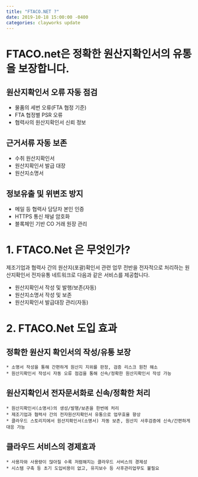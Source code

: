 ```yaml
---
title: "FTACO.NET ?"
date: 2019-10-18 15:00:00 -0400
categories: clayworks update
---
```



# FTACO.net은 정확한 원산지확인서의 유통을 보장합니다.
 
## 원산지확인서 오류 자동 점검
* 물품의 세번 오류(FTA 협정 기준)
* FTA 협정별 PSR 오류 
* 협력사의 원산지확인서 신뢰 정보

## 근거서류 자동 보존  
* 수취 원산지확인서
* 원산지확인서 발급 대장
* 원산지소명서

## 정보유출 및 위변조 방지
* 메일 등 협력사 담당자 본인 인증
* HTTPS 통신 채널 암호화
* 블록체인 기반 CO 거래 원장 관리

 

# 1. FTACO.Net 은 무엇인가?
   제조기업과 협력사 간의 원산지(포괄)확인서 관련 업무 전반을 전자적으로 처리하는 원산지확인서 전자유통 네트워크로 다음과 같은 서비스를 제공합니다.
* 원산지확인서 작성 및 발행/보존(자동)
* 원산지소명서 작성 및 보존 
* 원산지확인서 발급대장 관리(자동)

# 2. FTACO.Net 도입 효과  

  ## 정확한 원산지 확인서의 작성/유통 보장
    * 소명서 작성을 통해 간편하게 원산지 지위를 판정, 검증 리스크 원천 해소
    * 원산지확인서 작성시 자동 오류 점검을 통해 신속/정확한 원산지확인서 작성 가능
    
  ## 원산지확인서 전자문서화로 신속/정확한 처리
    * 원산지확인서(소명서)의 생성/발행/보존을 한번에 처리 
    * 제조기업과 협력사 간의 전자원산지확인서 유통으로 업무효율 향상
    * 클라우드 스토리지에서 원산지확인서(소명서) 자동 보존, 원산지 사후검증에 신속/간편하게 대응 가능
    
  ## 클라우드 서비스의 경제효과
    * 사용자와 사용량이 많아질 수록 저렴해지는 클라우드 서비스의 경제성
    * 시스템 구축 등 초기 도입비용이 없고, 유지보수 등 사후관리업무도 불필요 
